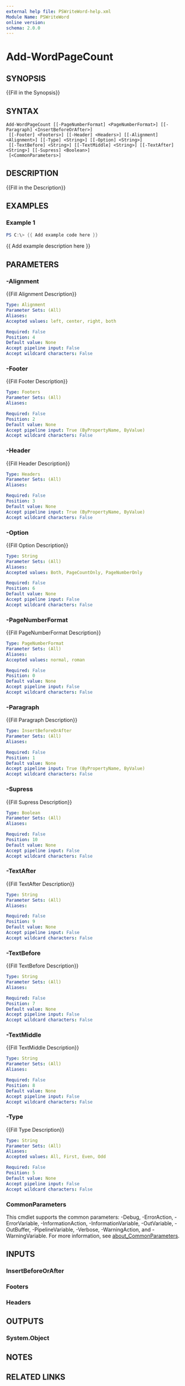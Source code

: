 ```yaml
---
external help file: PSWriteWord-help.xml
Module Name: PSWriteWord
online version:
schema: 2.0.0
---
```


# Add-WordPageCount

## SYNOPSIS
{{Fill in the Synopsis}}

## SYNTAX

```
Add-WordPageCount [[-PageNumberFormat] <PageNumberFormat>] [[-Paragraph] <InsertBeforeOrAfter>]
 [[-Footer] <Footers>] [[-Header] <Headers>] [[-Alignment] <Alignment>] [[-Type] <String>] [[-Option] <String>]
 [[-TextBefore] <String>] [[-TextMiddle] <String>] [[-TextAfter] <String>] [[-Supress] <Boolean>]
 [<CommonParameters>]
```

## DESCRIPTION
{{Fill in the Description}}

## EXAMPLES

### Example 1
```powershell
PS C:\> {{ Add example code here }}
```

{{ Add example description here }}

## PARAMETERS

### -Alignment
{{Fill Alignment Description}}

```yaml
Type: Alignment
Parameter Sets: (All)
Aliases:
Accepted values: left, center, right, both

Required: False
Position: 4
Default value: None
Accept pipeline input: False
Accept wildcard characters: False
```

### -Footer
{{Fill Footer Description}}

```yaml
Type: Footers
Parameter Sets: (All)
Aliases:

Required: False
Position: 2
Default value: None
Accept pipeline input: True (ByPropertyName, ByValue)
Accept wildcard characters: False
```

### -Header
{{Fill Header Description}}

```yaml
Type: Headers
Parameter Sets: (All)
Aliases:

Required: False
Position: 3
Default value: None
Accept pipeline input: True (ByPropertyName, ByValue)
Accept wildcard characters: False
```

### -Option
{{Fill Option Description}}

```yaml
Type: String
Parameter Sets: (All)
Aliases:
Accepted values: Both, PageCountOnly, PageNumberOnly

Required: False
Position: 6
Default value: None
Accept pipeline input: False
Accept wildcard characters: False
```

### -PageNumberFormat
{{Fill PageNumberFormat Description}}

```yaml
Type: PageNumberFormat
Parameter Sets: (All)
Aliases:
Accepted values: normal, roman

Required: False
Position: 0
Default value: None
Accept pipeline input: False
Accept wildcard characters: False
```

### -Paragraph
{{Fill Paragraph Description}}

```yaml
Type: InsertBeforeOrAfter
Parameter Sets: (All)
Aliases:

Required: False
Position: 1
Default value: None
Accept pipeline input: True (ByPropertyName, ByValue)
Accept wildcard characters: False
```

### -Supress
{{Fill Supress Description}}

```yaml
Type: Boolean
Parameter Sets: (All)
Aliases:

Required: False
Position: 10
Default value: None
Accept pipeline input: False
Accept wildcard characters: False
```

### -TextAfter
{{Fill TextAfter Description}}

```yaml
Type: String
Parameter Sets: (All)
Aliases:

Required: False
Position: 9
Default value: None
Accept pipeline input: False
Accept wildcard characters: False
```

### -TextBefore
{{Fill TextBefore Description}}

```yaml
Type: String
Parameter Sets: (All)
Aliases:

Required: False
Position: 7
Default value: None
Accept pipeline input: False
Accept wildcard characters: False
```

### -TextMiddle
{{Fill TextMiddle Description}}

```yaml
Type: String
Parameter Sets: (All)
Aliases:

Required: False
Position: 8
Default value: None
Accept pipeline input: False
Accept wildcard characters: False
```

### -Type
{{Fill Type Description}}

```yaml
Type: String
Parameter Sets: (All)
Aliases:
Accepted values: All, First, Even, Odd

Required: False
Position: 5
Default value: None
Accept pipeline input: False
Accept wildcard characters: False
```

### CommonParameters
This cmdlet supports the common parameters: -Debug, -ErrorAction, -ErrorVariable, -InformationAction, -InformationVariable, -OutVariable, -OutBuffer, -PipelineVariable, -Verbose, -WarningAction, and -WarningVariable. For more information, see [about_CommonParameters](http://go.microsoft.com/fwlink/?LinkID=113216).

## INPUTS

### InsertBeforeOrAfter

### Footers

### Headers

## OUTPUTS

### System.Object
## NOTES

## RELATED LINKS
